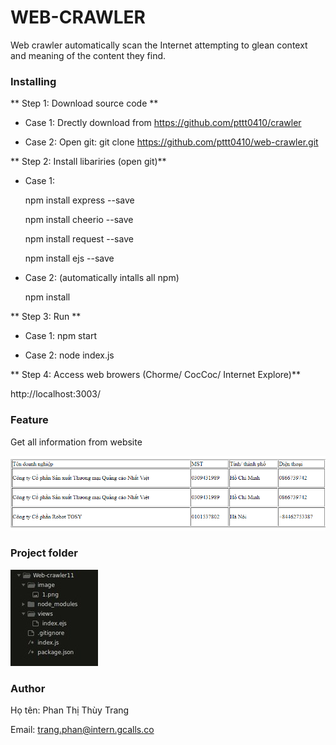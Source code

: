 # WEB-CRAWLER

Web crawler automatically scan the Internet attempting to glean context and meaning of the content they find.

### Installing

** Step 1: Download source code **

 - Case 1: Drectly download from https://github.com/pttt0410/crawler
 
 - Case 2: Open git: git clone https://github.com/pttt0410/web-crawler.git
 
** Step 2: Install libariries (open git)**
  
  - Case 1:
  
    npm install express --save
  
    npm install cheerio --save
    
    npm install request --save
    
    npm install ejs --save
    
  - Case 2: (automatically intalls all npm)
    
    npm install 
 
** Step 3: Run **
  
  - Case 1: npm start
  
  - Case 2: node index.js
  
** Step 4: Access web browers (Chorme/ CocCoc/ Internet Explore)**
  
 http://localhost:3003/
  
  
 ### Feature
Get all information from website

![](https://github.com/pttt0410/crawler/blob/master/image/1.png) 
### Project folder

![](https://github.com/pttt0410/crawler/blob/master/image/2.jpg)
### Author

Họ tên: Phan Thị Thùy Trang

Email: trang.phan@intern.gcalls.co

